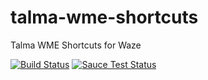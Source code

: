 # talma-wme-shortcuts
Talma WME Shortcuts for Waze

[![Build Status](https://travis-ci.org/thiagotalma/talma-wme-shortcuts.svg?branch=master)](https://travis-ci.org/thiagotalma/talma-wme-shortcuts)
[![Sauce Test Status](https://saucelabs.com/browser-matrix/agrc.svg)](https://saucelabs.com/u/agrc)
